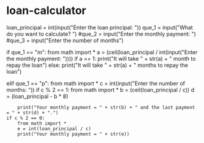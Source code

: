 # loan-calculator
loan_principal = int(input("Enter the loan principal: "))
que_1 = input("What do you want to calculate? ")
#que_2 = input("Enter the monthly payment: ")
#que_3 = input("Enter the number of months")

if que_1 == "m":
    from math import *
    a = (ceil(loan_principal / int(input("Enter the monthly payment: "))))
    if a == 1:
        print("It will take " + str(a) + " month to repay the loan")
    else:
        print("It will take " + str(a) + " months to repay the loan")

elif que_1 == "p":
    from math import *
    c = int(input("Enter the number of months: "))
    if c % 2 == 1:
        from math import *
        b = (ceil(loan_principal / c))
        d = (loan_principal - b * 8)

        print("Your monthly payment = " + str(b) + " and the last payment = " + str(d) + ".")
    if c % 2 == 0:
        from math import *
        e = int(loan_principal / c)
        print("Your monthly payment = " + str(e))
